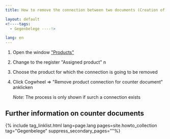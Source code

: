 ```yaml
---
title: How to remove the connection between two documents (Creation of counter documents)

layout: default
<!----tags:
  - Gegenbelege ----!>

lang: en
---
```

   

1. Open the window ["Products"](How_to_find_and_open_a_window)
1. Change to the register "Assigned product" n
1. Choose the product for which the connection is going to be removed
1. Click Cogwheel => "Remove product connection for counter document" anklicken

   *Note*: The process is only shown if surch a connection exists


## Further information on counter documents

{% include tag_linklist.html lang=page.lang pages=site.howto_collection tag="Gegenbelege" suppress_secondary_pages=""%}
